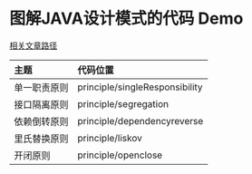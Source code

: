 # 图解JAVA设计模式的代码 Demo

[相关文章路径](https://www.codesboy.cn/designPattern/)

|主题|代码位置|
|:---|:---|
|单一职责原则|principle/singleResponsibility|
|接口隔离原则|principle/segregation|
|依赖倒转原则|principle/dependencyreverse|
|里氏替换原则|principle/liskov|
|开闭原则|principle/openclose|
